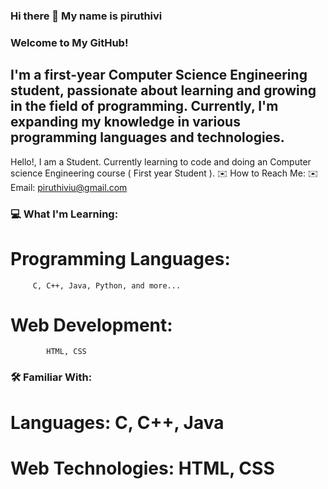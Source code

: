 ### Hi there 👋 My name is piruthivi
### Welcome to My GitHub!
## I'm a first-year Computer Science Engineering student, passionate about learning and growing in the field of programming. Currently, I'm expanding my knowledge in various programming languages and technologies.

Hello!, I am a Student. Currently learning to code and doing an Computer science Engineering course ( First year Student ).
✉️ How to Reach Me:
✉️ Email: piruthiviu@gmail.com
### 💻 What I'm Learning:
 # Programming Languages:  
         C, C++, Java, Python, and more...
# Web Development: 
            HTML, CSS

###  🛠️ Familiar With:
# Languages: C, C++, Java
# Web Technologies: HTML, CSS           


